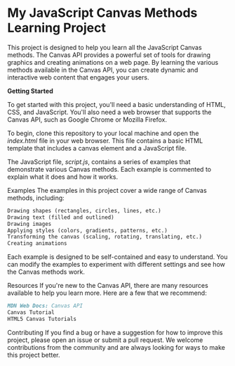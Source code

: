 # My JavaScript Canvas Methods Learning Project

This project is designed to help you learn all the JavaScript Canvas methods. The Canvas API provides a powerful set of tools for drawing graphics and creating animations on a web page. By learning the various methods available in the Canvas API, you can create dynamic and interactive web content that engages your users.

**Getting Started**

To get started with this project, you'll need a basic understanding of HTML, CSS, and JavaScript. You'll also need a web browser that supports the Canvas API, such as Google Chrome or Mozilla Firefox.

To begin, clone this repository to your local machine and open the _index.html_ file in your web browser. This file contains a basic HTML template that includes a canvas element and a JavaScript file.

The JavaScript file, _script.js_, contains a series of examples that demonstrate various Canvas methods. Each example is commented to explain what it does and how it works.

Examples
The examples in this project cover a wide range of Canvas methods, including:

```markdown
Drawing shapes (rectangles, circles, lines, etc.)
Drawing text (filled and outlined)
Drawing images
Applying styles (colors, gradients, patterns, etc.)
Transforming the canvas (scaling, rotating, translating, etc.)
Creating animations
```

Each example is designed to be self-contained and easy to understand. You can modify the examples to experiment with different settings and see how the Canvas methods work.

Resources
If you're new to the Canvas API, there are many resources available to help you learn more. Here are a few that we recommend:

```markdown
MDN Web Docs: Canvas API
Canvas Tutorial
HTML5 Canvas Tutorials
```

Contributing
If you find a bug or have a suggestion for how to improve this project, please open an issue or submit a pull request. We welcome contributions from the community and are always looking for ways to make this project better.

